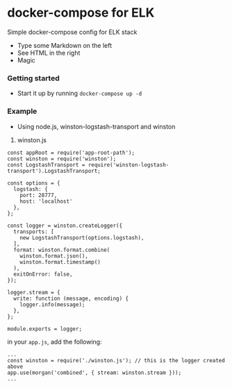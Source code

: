 # docker-compose for ELK

Simple docker-compose config for ELK stack
  - Type some Markdown on the left
  - See HTML in the right
  - Magic

### Getting started
- Start it up by running `docker-compose up -d`

### Example
- Using node.js, winston-logstash-transport and winston

1. winston.js
```
const appRoot = require('app-root-path');
const winston = require('winston');
const LogstashTransport = require('winston-logstash-transport').LogstashTransport;

const options = {
  logstash: {
    port: 28777,
    host: 'localhost'
  },
};

const logger = winston.createLogger({
  transports: [
    new LogstashTransport(options.logstash),
  ],
  format: winston.format.combine(
    winston.format.json(),
    winston.format.timestamp()
  ),
  exitOnError: false,
});

logger.stream = {
  write: function (message, encoding) {
    logger.info(message);
  },
};

module.exports = logger;
```

in your `app.js`, add the following:
```
...
const winston = require('./winston.js'); // this is the logger created above
app.use(morgan('combined', { stream: winston.stream }));
...
```
